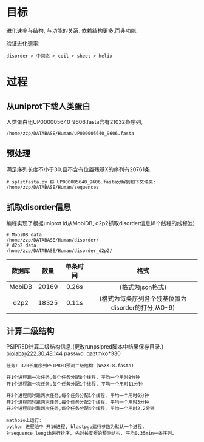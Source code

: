 # 目标

进化速率与结构, 与功能的关系. 依赖结构更多,而非功能.

验证进化速率:

    disorder > 中间态 > coil > sheet > helix


# 过程

## 从uniprot下载人类蛋白

人类蛋白组UP000005640_9606.fasta含有21032条序列,

```
/home/zzp/DATABASE/Human/UP000005640_9606.fasta
```

## 预处理

满足序列长度不小于30,且不含有位置残基X的序列有20761条.

```
# splitfasta.py 将 UP000005640_9606.fasta分解到如下文件夹:
/home/zzp/DATABASE/Human/sequences
```

## 抓取disorder信息

编程实现了根据uniprot id从MobiDB, d2p2抓取disorder信息(8个线程的线程池)

```
# MobiDB data
/home/zzp/DATABASE/Human/disorder/
# d2p2 data
/home/zzp/DATABASE/Human/disorder_d2p2/
```

|数据库|数量|单条时间|格式|
|:-:|:-:|:-:|:-:|
|MobiDB | 20169 |  0.26s |  (格式为json格式)|
|d2p2|    18325 |  0.11s |  (格式为每条序列各个残基位置为disorder的打分,从0~9)|

## 计算二级结构

PSIPRED计算二级结构信息.(更改runpsipred脚本中结果保存目录.)
biolab@222.30.48.144
passwd: qaztmko*330
```
任务: 320长度序列PSIPRED预测二级结构 (W5XKT8.fasta)

开1个进程跑一次任务,每个任务分配8个线程, 平均一个用时8分钟
开1个进程跑一次任务,每个任务分配1个线程, 平均一个用时11分钟

开2个进程同时跑两次任务,每个任务分配1个线程, 平均一个用时6分钟
开2个进程同时跑两次任务,每个任务分配2个线程, 平均一个用时3分钟
开2个进程同时跑两次任务,每个任务分配4个线程, 平均一个用时2.2分钟

mathbio上运行:
python 进程池中 开16进程, blastpgp运行参数为默认一个进程.
对sequence length进行排序, 先对长度短的预测结构, 平均0.35min一条序列.



```
